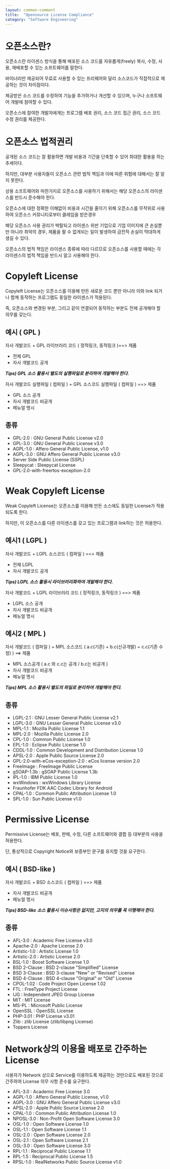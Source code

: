 ```yaml
---
layout: common-comment
title:  "Opensource License Compliance"
category: "Software Engineering"
---
```


# 오픈소스란?

오픈소스란 라이센스 방식을 통해 배포된 소스 코드를 자유롭게(freely) 복사, 수정, 사용, 재배포할 수 있는 소프트웨어를 말한다.

바이너리만 제공되어 무료로 사용할 수 있는 프리웨어와 달리 소스코드가 직접적으로 제공하는 것이 차이점이다.

제공받은 소스 코드를 수정하여 기능을 추가하거나 개선할 수 있으며, 누구나 소프트웨어 개발에 참여할 수 있다.

오픈소스에 참여한 개발자에게는 프로그램 배포 권리, 소스 코드 접근 권리, 소스 코드 수정 권리를 제공한다.

# 오픈소스 법적권리

공개된 소스 코드는 잘 활용하면 개발 비용과 기간을 단축할 수 있어 최대한 활용을 하는 추세이다.

하지만, 대부분 사용자들이 오픈소스 관련 법적 책임과 이에 따른 위험에 대해서는 잘 알지 못한다. 

상용 소프트웨어와 마찬가지로 오픈소스를 사용하기 위해서는 해당 오픈소스의 라이센스를 반드시 준수해야 한다.

오픈소스에 대한 정확한 이해없이 비용과 시간을 줄이기 위해 오픈소스를 무작위로 사용하여 오픈소스 커뮤니티로부터 클레임을 받은경우 

해당 오픈소스 사용 권리가 박탈되고 라이센스 위반 기업으로 기업 이미지에 큰 손실뿐만 아니라 최악의 경우, 제품을 팔 수 없게되는 일이 발생하여 금전적 손실이 막대하게 생길 수 있다.

오픈소스의 법적 책임은 라이센스 종류에 따라 다르므로 오픈소스를 사용할 때에는 각 라이센스의 법적 책임을 반드시 알고 사용해야 한다.

# Copyleft License

Copyleft License는 오픈소스를 이용해 만든 새로운 코드 뿐만 아니라 이와 link 되거나 함께 동작하는 프로그램도 동일한 라이센스가 적용된다. 

즉, 오픈소스와 변경된 부분, 그리고 같이 연결되어 동작하는 부분도 전체 공개해야 할 의무를 갖는다. 

## 예시 ( GPL )

자사 개발코드 + GPL 라이브러리 코드 ( 정적링크, 동적링크 )==> 제품
* 전체 GPL
* 자사 개발코드 공개

***Tips) GPL 소스 활용시 별도의 실행파일로 분리하여 개발해야 한다.***

자사 개발코드 실행파일 ( 컴파일 ) + GPL 소스코드 실행파일 ( 컴파일 ) ==> 제품
* GPL 소스 공개
* 자사 개발코드 비공개
* 메뉴얼 명시

## 종류
* GPL-2.0 : GNU General Public License v2.0
* GPL-3.0 : GNU General Public License v3.0
* AGPL-1.0 : Affero General Public License, v1.0
* AGPL-3.0 : GNU Affero General Public License v3.0
* Server Side Public License (SSPL)
* Sleepycat : Sleepycat License
* GPL-2.0-with-freertos-exception-2.0

# Weak Copyleft License

Weak Copyleft License는 오픈소스를 이용해 만든 소스에도 동일한 License가 적용되도록 한다. 

하지만, 이 오픈소스를 다른 라이센스를 갖고 있는 프로그램과 link하는 것은 허용한다.

## 예시1 ( LGPL )

자사 개발코드 + LGPL 소스코드 ( 컴파일 ) ==> 제품
* 전체 LGPL
* 자사 개발코드 공개

***Tips) LGPL 소스 활용시 라이브러리화하여 개발해야 한다.***

자사 개발코드 + LGPL 라이브러리 코드 ( 정적링크, 동적링크 ) ==> 제품
* LGPL 소스 공개
* 자사 개발코드 비공개
* 메뉴얼 명시


## 예시2 ( MPL )

자사 개발코드 ( 컴파일 ) + MPL 소스코드 ( a.c(기존) + b.c(신규개발) + c.c(기존 수정) ) ==> 제품
* MPL 소스공개 ( a.c 와 c.c는 공개 / b.c는 비공개 )
* 자사 개발코드 비공개
* 메뉴얼 명시

***Tips) MPL 소스 활용시 별도의 파일로 분리하여 개발해야 한다.***

## 종류
* LGPL-2.1 : GNU Lesser General Public License v2.1
* LGPL-3.0 : GNU Lesser General Public License v3.0
* MPL-1.1 : Mozilla Public License 1.1
* MPL-2.0 : Mozilla Public License 2.0
* CPL-1.0 : Common Public License 1.0
* EPL-1.0 : Eclipse Public License 1.0
* CDDL-1.0 : Common Development and Distribution License 1.0
* APSL-2.0 : Apple Public Source License 2.0
* GPL-2.0-with-eCos-exception-2.0 : eCos license version 2.0
* FreeImage : FreeImage Public License
* gSOAP-1.3b : gSOAP Public License 1.3b
* IPL-1.0 : IBM Public License 1.0
* wxWindows : wxWindows Library License
* Fraunhofer FDK AAC Codec Library for Android
* CPAL-1.0 : Common Public Attribution License 1.0
* SPL-1.0 : Sun Public License v1.0

# Permissive License

Permissive License는 배포, 판매, 수정, 다른 소프트웨어와 결합 등 대부분의 사용을 허용한다.

단, 통상적으로 Copyright Notice와 보증부인 문구를 유지할 것을 요구한다.

## 예시 ( BSD-like )

자사 개발코드 + BSD 소스코드 ( 컴파일 ) ==> 제품
* 자사 개발코드 비공개
* 메뉴얼 명시

***Tips) BSD-like 소스 활용시 이슈사항은 없지만, 고지의 의무를 꼭 이행해야 한다.***

## 종류
* AFL-3.0 : Academic Free License v3.0
* Apache-2.0 : Apache License 2.0
* Artistic-1.0 : Artistic License 1.0
* Artistic-2.0 : Artistic License 2.0
* BSL-1.0 : Boost Software License 1.0
* BSD 2-Clause : BSD 2-clause "Simplified" License
* BSD 3-Clause : BSD 3-clause "New" or "Revised" License
* BSD 4-Clause : BSD 4-clause "Original" or "Old" License
* CPOL-1.02 : Code Project Open License 1.02
* FTL : FreeType Project License
* IJG : Independent JPEG Group License
* MIT : MIT License
* MS-PL : Microsoft Public License
* OpenSSL : OpenSSL License
* PHP-3.01 : PHP License v3.01
* Zlib : zlib License (zlib/libpng License)
* Toppers License

# Network상의 이용을 배포로 간주하는 License

사용자가 Network 상으로 Service를 이용하도록 제공하는 것만으로도 배포된 것으로 간주하여 License 의무 사항 준수를 요구한다.

* AFL-3.0 : Academic Free License 3.0
* AGPL-1.0 : Affero General Public License, v1.0
* AGPL-3.0 : GNU Affero General Public License v3.0
* APSL-2.0 : Apple Public Source License 2.0
* CPAL-1.0 : Common Public Attribution License 1.0
* NPOSL-3.0 : Non-Profit Open Software License 3.0
* OSL-1.0 : Open Software License 1.0
* OSL-1.1 : Open Software License 1.1
* OSL-2.0 : Open Software License 2.0
* OSL-2.1 : Open Software License 2.1
* OSL-3.0 : Open Software License 3.0
* RPL-1.1 : Reciprocal Public License 1.1
* RPL-1.5 : Reciprocal Public License 1.5
* RPSL-1.0 : RealNetworks Public Source License v1.0
